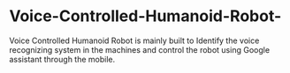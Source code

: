 # Voice-Controlled-Humanoid-Robot-
Voice Controlled Humanoid Robot is mainly built to Identify the voice recognizing system in the machines and control the robot using Google assistant through the mobile.
